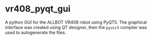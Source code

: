 # vr408_pyqt_gui

A python GUI for the ALLBOT VR408 robot using PyQT5. The graphical interface was created using QT designer, then the `pyuic5` compiler was used to autogenerate the files.
